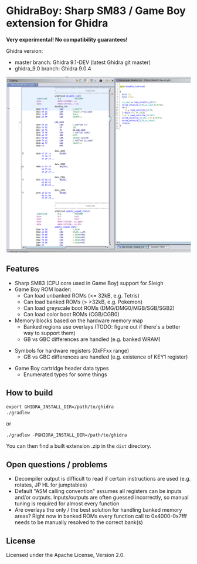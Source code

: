 # GhidraBoy: Sharp SM83 / Game Boy extension for Ghidra

**Very experimental! No compatibility guarantees!**

Ghidra version:

* master branch: Ghidra 9.1-DEV (latest Ghidra git master)
* ghidra_9.0 branch: Ghidra 9.0.4

![Tetris disassembly](screenshot.png)

## Features

* Sharp SM83 (CPU core used in Game Boy) support for Sleigh
* Game Boy ROM loader:
  - Can load unbanked ROMs (&lt;= 32kB, e.g. Tetris)
  - Can load banked ROMs (&gt; >32kB, e.g. Pokemon)
  - Can load greyscale boot ROMs (DMG/DMG0/MGB/SGB/SGB2)
  - Can load color boot ROMs (CGB/CGB0)
* Memory blocks based on the hardware memory map
  - Banked regions use overlays (TODO: figure out if there's a better way to
    support them)
  - GB vs GBC differences are handled (e.g. banked WRAM)
- Symbols for hardware registers (0xFFxx range)
  - GB vs GBC differences are handled (e.g. existence of KEY1 register)
* Game Boy cartridge header data types
  - Enumerated types for some things

## How to build

```
export GHIDRA_INSTALL_DIR=/path/to/ghidra
./gradlew
```

or

```
./gradlew -PGHIDRA_INSTALL_DIR=/path/to/ghidra
```

You can then find a built extension .zip in the `dist` directory.

## Open questions / problems

- Decompiler output is difficult to read if certain instructions are used (e.g.
  rotates, JP HL for jumptables)
- Default "ASM calling convention" assumes all registers can be inputs and/or
  outputs. Inputs/outputs are often guessed incorrectly, so manual tuning is
  required for almost every function
- Are overlays the only / the best solution for handling banked memory areas?
  Right now in banked ROMs every function call to 0x4000-0x7fff needs to be
  manually resolved to the correct bank(s)

## License

Licensed under the Apache License, Version 2.0.
